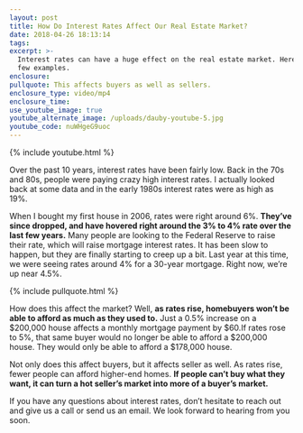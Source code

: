 ```yaml
---
layout: post
title: How Do Interest Rates Affect Our Real Estate Market?
date: 2018-04-26 18:13:14
tags:
excerpt: >-
  Interest rates can have a huge effect on the real estate market. Here are a
  few examples.
enclosure:
pullquote: This affects buyers as well as sellers.
enclosure_type: video/mp4
enclosure_time:
use_youtube_image: true
youtube_alternate_image: /uploads/dauby-youtube-5.jpg
youtube_code: nuWHgeG9uoc
---
```


{% include youtube.html %}

Over the past 10 years, interest rates have been fairly low. Back in the 70s and 80s, people were paying crazy high interest rates. I actually looked back at some data and in the early 1980s interest rates were as high as 19%.

When I bought my first house in 2006, rates were right around 6%. **They’ve since dropped, and have hovered right around the 3% to 4% rate over the last few years.** Many people are looking to the Federal Reserve to raise their rate, which will raise mortgage interest rates. It has been slow to happen, but they are finally starting to creep up a bit. Last year at this time, we were seeing rates around 4% for a 30-year mortgage. Right now, we’re up near 4.5%.

{% include pullquote.html %}

How does this affect the market? Well, **as rates rise, homebuyers won’t be able to afford as much as they used to.** Just a 0.5% increase on a $200,000 house affects a monthly mortgage payment by $60.If rates rose to 5%, that same buyer would no longer be able to afford a $200,000 house. They would only be able to afford a $178,000 house.

Not only does this affect buyers, but it affects seller as well. As rates rise, fewer people can afford higher-end homes. **If people can’t buy what they want, it can turn a hot seller’s market into more of a buyer’s market.**

If you have any questions about interest rates, don’t hesitate to reach out and give us a call or send us an email. We look forward to hearing from you soon.